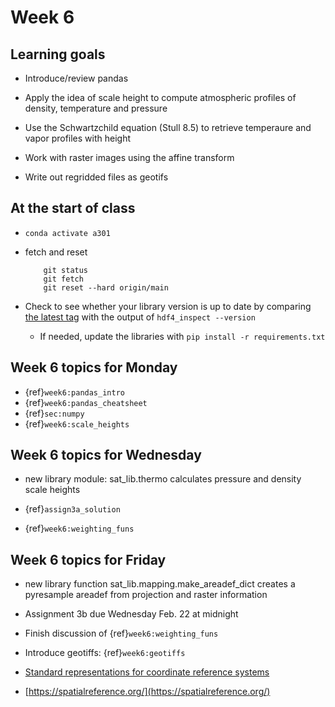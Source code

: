 # Week 6

## Learning goals

* Introduce/review pandas

* Apply the idea of scale height to compute atmospheric profiles of density, temperature and pressure

* Use the Schwartzchild equation (Stull 8.5) to retrieve temperaure and vapor profiles with height

* Work with raster images using the affine transform

* Write out regridded files as geotifs

## At the start of class

* `conda activate a301`

* fetch and reset

          git status
          git fetch
          git reset --hard origin/main
          

* Check to see whether your library version is up to date by comparing [the latest tag](https://github.com/phaustin/a301_students_eoas/tags) with the output of `hdf4_inspect --version`

  * If needed, update the libraries with `pip install -r requirements.txt`

## Week 6 topics for Monday

* {ref}`week6:pandas_intro`
* {ref}`week6:pandas_cheatsheet`
* {ref}`sec:numpy`
* {ref}`week6:scale_heights`

## Week 6 topics for Wednesday

* new library module: sat_lib.thermo calculates pressure and density scale heights

* {ref}`assign3a_solution`
* {ref}`week6:weighting_funs`

## Week 6 topics for Friday

* new library function sat_lib.mapping.make_areadef_dict creates a pyresample areadef
  from projection and raster information

* Assignment 3b due Wednesday Feb. 22 at midnight
* Finish discussion of {ref}`week6:weighting_funs`
* Introduce geotiffs: {ref}`week6:geotiffs`
* [Standard representations for coordinate reference systems](https://www.earthdatascience.org/courses/use-data-open-source-python/intro-vector-data-python/spatial-data-vector-shapefiles/epsg-proj4-coordinate-reference-system-formats-python/)
* [https://spatialreference.org/](https://spatialreference.org/)

